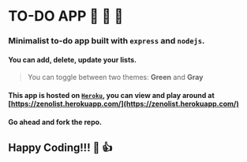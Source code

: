 # TO-DO APP :memo: :green_heart: :metal: 

### Minimalist to-do app built with `express` and `nodejs`.

#### You can add, delete, update your lists.

> You can toggle between two themes: 
> **Green** and **Gray**

#### This app is hosted on [`Heroku`](https://www.heroku.com/), you can view and play around at [https://zenolist.herokuapp.com/](https://zenolist.herokuapp.com/)

#### Go ahead and fork the repo.

## Happy Coding!!! :green_heart: :thumbsup:
